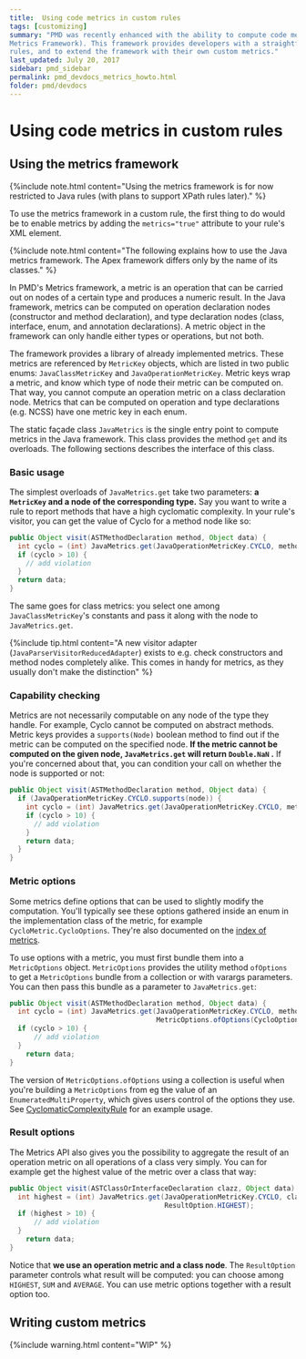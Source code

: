 ```yaml
---
title:  Using code metrics in custom rules
tags: [customizing]
summary: "PMD was recently enhanced with the ability to compute code metrics on Java and Apex source (the so-called 
Metrics Framework). This framework provides developers with a straightforward interface to use code metrics in their 
rules, and to extend the framework with their own custom metrics."
last_updated: July 20, 2017
sidebar: pmd_sidebar
permalink: pmd_devdocs_metrics_howto.html
folder: pmd/devdocs
---
```

# Using code metrics in custom rules

## Using the metrics framework

{%include note.html content="Using the metrics framework is for now restricted to Java rules (with plans to support 
XPath rules later)." %}

To use the metrics framework in a custom rule, the first thing to do would be to enable metrics by adding the 
`metrics="true"` attribute to your rule's XML element.

{%include note.html content="The following explains how to use the Java metrics framework. The Apex framework 
differs only by the name of its classes." %}

In PMD's Metrics framework, a metric is an operation that can be carried out on nodes of a certain type and produces 
a numeric result. In the Java framework, metrics can be computed on operation declaration nodes (constructor and 
method declaration), and type declaration nodes (class, interface, enum, and annotation declarations). A metric 
object in the framework can only handle either types or operations, but not both.

The framework provides a library of already implemented metrics. These metrics are referenced by `MetricKey` objects,
which are listed in two public enums: `JavaClassMetricKey` and `JavaOperationMetricKey`. Metric keys wrap a metric, and
know which type of node their metric can be computed on. That way, you cannot compute an operation metric on a class 
declaration node. Metrics that can be computed on operation and type declarations (e.g. NCSS) have one metric key in 
each enum.
 
The static façade class `JavaMetrics` is the single entry point to compute metrics in the Java framework. 
This class provides the method `get` and its overloads. The following sections describes the interface of this class.

### Basic usage

The simplest overloads of `JavaMetrics.get` take two parameters: **a `MetricKey` and a node of the corresponding type.** 
Say you want to write a rule to report methods that have a high cyclomatic complexity. In your rule's visitor, you 
can get the value of Cyclo for a method node like so:
```java
public Object visit(ASTMethodDeclaration method, Object data) {
  int cyclo = (int) JavaMetrics.get(JavaOperationMetricKey.CYCLO, method);
  if (cyclo > 10) {
    // add violation
  }
  return data;
}
```

The same goes for class metrics: you select one among `JavaClassMetricKey`'s constants and pass it along with the node
 to `JavaMetrics.get`.
 
 {%include tip.html content="A new visitor adapter (`JavaParserVisitorReducedAdapter`) exists to e.g. check 
 constructors and method nodes completely alike. This comes in handy for metrics, as they usually don't make the distinction" %}
 
### Capability checking

Metrics are not necessarily computable on any node of the type they handle. For example, Cyclo cannot be computed on 
abstract methods. Metric keys provides a `supports(Node)` boolean method to find out if the metric can be computed on
the specified node. **If the metric cannot be computed on the given node, `JavaMetrics.get` will return `Double.NaN` .** 
If you're concerned about that, you can condition your call on whether the node is supported or not:
```java
public Object visit(ASTMethodDeclaration method, Object data) {
  if (JavaOperationMetricKey.CYCLO.supports(node)) {
    int cyclo = (int) JavaMetrics.get(JavaOperationMetricKey.CYCLO, method);
    if (cyclo > 10) {
      // add violation
    }
    return data;
  }
}
```

### Metric options

Some metrics define options that can be used to slightly modify the computation. You'll typically see these options 
gathered inside an enum in the implementation class of the metric, for example `CycloMetric.CycloOptions`. They're 
also documented on the [index of metrics](/pmd_java_metrics_index.html).

To use options with a metric, you must first bundle them into a `MetricOptions` object. `MetricOptions` provides the 
utility method `ofOptions` to get a `MetricOptions` bundle from a collection or with varargs parameters. You can then 
pass this bundle as a parameter to `JavaMetrics.get`:
```java
public Object visit(ASTMethodDeclaration method, Object data) {
  int cyclo = (int) JavaMetrics.get(JavaOperationMetricKey.CYCLO, method, 
                                    MetricOptions.ofOptions(CycloOptions.IGNORE_BOOLEAN_PATHS));
  if (cyclo > 10) {
      // add violation
  }
    return data;
}
```

The version of `MetricOptions.ofOptions` using a collection is useful when you're building a `MetricOptions` from eg 
the value of an `EnumeratedMultiProperty`, which gives users control of the options they use. See 
[CyclomaticComplexityRule](to_be_moved) for an example usage.

### Result options

The Metrics API also gives you the possibility to aggregate the result of an operation metric on all operations of a 
class very simply. You can for example get the highest value of the metric over a class that way:
```java
public Object visit(ASTClassOrInterfaceDeclaration clazz, Object data) {
  int highest = (int) JavaMetrics.get(JavaOperationMetricKey.CYCLO, clazz, 
                                      ResultOption.HIGHEST);
  if (highest > 10) {
      // add violation
  }
    return data;
}
```

Notice that **we use an operation metric and a class node**. The `ResultOption` parameter controls what result will be 
computed: you can choose among `HIGHEST`, `SUM` and `AVERAGE`. You can use metric options together with a result 
option too.


## Writing custom metrics




{%include warning.html content="WIP" %}

